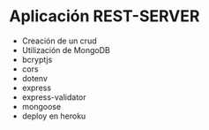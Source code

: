 # Aplicación REST-SERVER

- Creación de un crud
- Utilización de MongoDB
- bcryptjs
- cors
- dotenv
- express
- express-validator
- mongoose
- deploy en heroku


